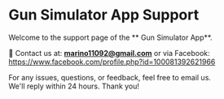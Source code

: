 # Gun Simulator App Support

Welcome to the support page of the ** Gun Simulator App**.

📧 Contact us at: **marino11092@gmail.com**
or via Facebook: https://www.facebook.com/profile.php?id=100081392621966

For any issues, questions, or feedback, feel free to email us.  
We'll reply within 24 hours. Thank you!
